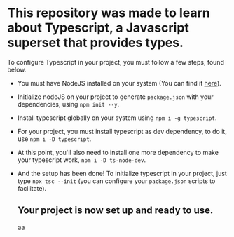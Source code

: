 # This repository was made to learn about Typescript, a Javascript superset that provides types.

To configure Typescript in your project, you must follow a few steps, found below.

- You must have NodeJS installed on your system (You can find it [here](https://nodejs.org/en/download/)).

- Initialize nodeJS on your project to generate `package.json` with your dependencies, using `npm init --y`.

- Install typescript globally on your system using `npm i -g typescript`.

- For your project, you must install typescript as dev dependency, to do it, use `npm i -D typescript`.

- At this point, you'll also need to install one more dependency to make your typescript work, `npm i -D ts-node-dev`.

- And the setup has been done! To initialize typescript in your project, just type `npx tsc --init` (you can configure your `package.json` scripts to facilitate).

  ## Your project is now set up and ready to use.
  aa

  

